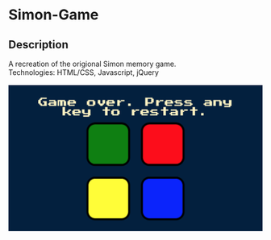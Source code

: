 # Simon-Game
## Description
A recreation of the origional Simon memory game. <br />
Technologies: HTML/CSS, Javascript, jQuery <br /> <br />
![My Image](screenshot.png)
